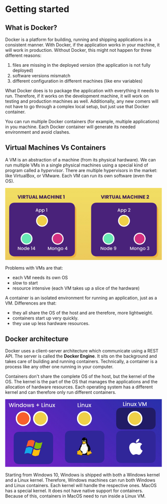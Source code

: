 # Getting started

## What is Docker?

Docker is a platform for building, running and shipping applications in a consistent manner. With Docker, if the application works in your machine, it will work in production. Without Docker, this might not happen for three different reasons:

1. files are missing in the deployed version (the application is not fully deployed)
2. software versions mismatch
3. different configuration in different machines (like env variables)

What Docker does is to package the application with everything it needs to run. Therefore, if it works on the development machine, it will work on testing and production machines as well. Additionally, any new comers will not have to go through a complex local setup, but just use that Docker container.

You can run multiple Docker containers (for example, multiple applications) in you machine. Each Docker container will generate its needed environment and avoid clashes.

## Virtual Machines Vs Containers

A VM is an abstraction of a machine (from its physical hardware). We can run multiple VMs in a single physical machines using a special kind of program called a *hypervisor*. There are multiple hypervisors in the market: like VirtualBox, or VMware. Each VM can run its own software (even the OS).

![vms](img/01_vms.png)

Problems with VMs are that:

- each VM needs its own OS
- slow to start
- resource intensive (each VM takes up a slice of the hardware)

A container is an isolated environment for running an application, just as a VM. Differences are that:

- they all share the OS of the host and are therefore, more lightweight.
- containers start up very quickly.
- they use up less hardware resources.

## Docker architecture

Docker uses a client-server architecture which communicate using a REST API. The server is called the **Docker Engine**. It sits on the background and takes care of building and running containers. Technically, a container is a process like any other one running in your computer.

Containers don't share the complete OS of the host, but the kernel of the OS. The kernel is the part of the OS that manages the applications and the allocation of hardware resources. Each operating system has a different kernel and can therefore only run different containers.

![kernels](img/02_kernels.png)

Starting from Windows 10, Windows is shipped with both a Windows kernel and a Linux kernel. Therefore, Windows machines can run both Windows and Linux containers. Each kernel will handle the respective ones. MacOS has a special kernel. It does not have native support for containers. Because of this, containers in MacOS need to run inside a Linux VM.
